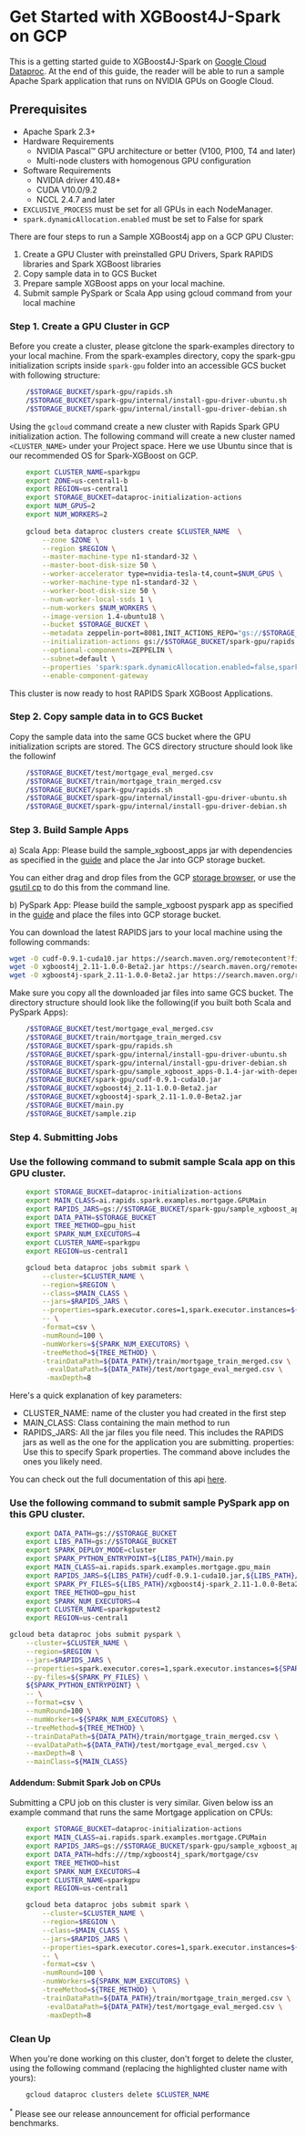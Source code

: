 # Get Started with XGBoost4J-Spark on GCP

This is a getting started guide to XGBoost4J-Spark on [Google Cloud Dataproc](https://cloud.google.com/dataproc). At the end of this guide, the reader will be able to run a sample Apache Spark application that runs on NVIDIA GPUs on Google Cloud.


Prerequisites
-------------
* Apache Spark 2.3+
* Hardware Requirements
  * NVIDIA Pascal™ GPU architecture or better (V100, P100, T4 and later)
  * Multi-node clusters with homogenous GPU configuration
* Software Requirements
  * NVIDIA driver 410.48+
  * CUDA V10.0/9.2
  * NCCL 2.4.7 and later
* `EXCLUSIVE_PROCESS` must be set for all GPUs in each NodeManager.
* `spark.dynamicAllocation.enabled` must be set to False for spark


There are four steps to run a Sample XGBoost4j app on a GCP GPU Cluster:
1. Create a GPU Cluster with preinstalled GPU Drivers, Spark RAPIDS libraries and Spark XGBoost libraries
2. Copy sample data in to GCS Bucket 
3. Prepare sample XGBoost apps on your local machine. 
4. Submit sample PySpark or Scala App using gcloud command from your local machine


### Step 1.  Create a GPU Cluster in GCP

Before you create a cluster, please gitclone the spark-examples directory to your local machine. From the spark-examples directory, copy the spark-gpu initialization scripts inside `spark-gpu` folder into an accessible GCS bucket with following structure:

```bash
    /$STORAGE_BUCKET/spark-gpu/rapids.sh
    /$STORAGE_BUCKET/spark-gpu/internal/install-gpu-driver-ubuntu.sh
    /$STORAGE_BUCKET/spark-gpu/internal/install-gpu-driver-debian.sh
```  

Using the `gcloud` command create a new cluster with Rapids Spark GPU initialization action. The following command will create a new cluster named `<CLUSTER_NAME>` under your Project space. Here we use Ubuntu since that is our recommended OS for Spark-XGBoost on GCP.

```bash
    export CLUSTER_NAME=sparkgpu
    export ZONE=us-central1-b
    export REGION=us-central1
    export STORAGE_BUCKET=dataproc-initialization-actions
    export NUM_GPUS=2
    export NUM_WORKERS=2
    
    gcloud beta dataproc clusters create $CLUSTER_NAME  \
        --zone $ZONE \
        --region $REGION \
        --master-machine-type n1-standard-32 \
        --master-boot-disk-size 50 \
        --worker-accelerator type=nvidia-tesla-t4,count=$NUM_GPUS \
        --worker-machine-type n1-standard-32 \
        --worker-boot-disk-size 50 \
        --num-worker-local-ssds 1 \
        --num-workers $NUM_WORKERS \
        --image-version 1.4-ubuntu18 \
        --bucket $STORAGE_BUCKET \
        --metadata zeppelin-port=8081,INIT_ACTIONS_REPO="gs://$STORAGE_BUCKET",linux-dist="ubuntu" \
        --initialization-actions gs://$STORAGE_BUCKET/spark-gpu/rapids.sh \
        --optional-components=ZEPPELIN \
        --subnet=default \
        --properties 'spark:spark.dynamicAllocation.enabled=false,spark:spark.shuffle.service.enabled=false' \
        --enable-component-gateway
```

This cluster is now ready to host RAPIDS Spark XGBoost Applications.

### Step 2. Copy sample data in to GCS Bucket 
Copy the sample data<link> into the same GCS bucket where the GPU initialization scripts are stored. The GCS directory structure should look like the followinf

```bash
    /$STORAGE_BUCKET/test/mortgage_eval_merged.csv
    /$STORAGE_BUCKET/train/mortgage_train_merged.csv
    /$STORAGE_BUCKET/spark-gpu/rapids.sh
    /$STORAGE_BUCKET/spark-gpu/internal/install-gpu-driver-ubuntu.sh
    /$STORAGE_BUCKET/spark-gpu/internal/install-gpu-driver-debian.sh
``` 

### Step 3. Build Sample Apps
a) Scala App: Please build the sample_xgboost_apps jar with dependencies as specified in the [guide](/getting-started-guides/building-sample-apps/scala.md) and place the Jar into GCP storage bucket.

You can either drag and drop files from the GCP [storage browser](https://console.cloud.google.com/storage/browser/rapidsai-test-1/?project=nv-ai-infra&organizationId=210881545417), or use the [gsutil cp](https://cloud.google.com/storage/docs/gsutil/commands/cp) to do this from the command line.

b) PySpark App: Please build the sample_xgboost pyspark app as specified in the [guide](/getting-started-guides/building-sample-apps/python.md) and place the files into GCP storage bucket.

You can download the latest RAPIDS jars to your local machine using the following commands:

```bash
wget -O cudf-0.9.1-cuda10.jar https://search.maven.org/remotecontent?filepath=ai/rapids/cudf/0.9.1/cudf-0.9.1-cuda10.jar
wget -O xgboost4j_2.11-1.0.0-Beta2.jar https://search.maven.org/remotecontent?filepath=ai/rapids/xgboost4j_2.11/1.0.0-Beta2/xgboost4j_2.11-1.0.0-Beta2.jar
wget -O xgboost4j-spark_2.11-1.0.0-Beta2.jar https://search.maven.org/remotecontent?filepath=ai/rapids/xgboost4j-spark_2.11/1.0.0-Beta2/xgboost4j-spark_2.11-1.0.0-Beta2.jar
```

Make sure you copy all the downloaded jar files into same GCS bucket. The directory structure should look like the following(if you built both Scala and PySpark Apps):
```bash
    /$STORAGE_BUCKET/test/mortgage_eval_merged.csv
    /$STORAGE_BUCKET/train/mortgage_train_merged.csv
    /$STORAGE_BUCKET/spark-gpu/rapids.sh
    /$STORAGE_BUCKET/spark-gpu/internal/install-gpu-driver-ubuntu.sh
    /$STORAGE_BUCKET/spark-gpu/internal/install-gpu-driver-debian.sh
    /$STORAGE_BUCKET/spark-gpu/sample_xgboost_apps-0.1.4-jar-with-dependencies.jar
    /$STORAGE_BUCKET/spark-gpu/cudf-0.9.1-cuda10.jar
    /$STORAGE_BUCKET/xgboost4j_2.11-1.0.0-Beta2.jar
    /$STORAGE_BUCKET/xgboost4j-spark_2.11-1.0.0-Beta2.jar
    /$STORAGE_BUCKET/main.py
    /$STORAGE_BUCKET/sample.zip
``` 


### Step 4. Submitting Jobs

### Use the following command to submit sample Scala app on this GPU cluster.

```bash
    export STORAGE_BUCKET=dataproc-initialization-actions
    export MAIN_CLASS=ai.rapids.spark.examples.mortgage.GPUMain
    export RAPIDS_JARS=gs://$STORAGE_BUCKET/spark-gpu/sample_xgboost_apps-0.1.4-jar-with-dependencies.jar
    export DATA_PATH=$STORAGE_BUCKET
    export TREE_METHOD=gpu_hist
    export SPARK_NUM_EXECUTORS=4
    export CLUSTER_NAME=sparkgpu
    export REGION=us-central1

    gcloud beta dataproc jobs submit spark \
        --cluster=$CLUSTER_NAME \
        --region=$REGION \
        --class=$MAIN_CLASS \
        --jars=$RAPIDS_JARS \
        --properties=spark.executor.cores=1,spark.executor.instances=${SPARK_NUM_EXECUTORS},spark.executor.memory=8G,spark.executorEnv.LD_LIBRARY_PATH=/usr/local/lib/x86_64-linux-gnu:/usr/local/cuda-10.0/lib64:${LD_LIBRARY_PATH} \
        -- \
        -format=csv \
        -numRound=100 \
        -numWorkers=${SPARK_NUM_EXECUTORS} \
        -treeMethod=${TREE_METHOD} \
        -trainDataPath=${DATA_PATH}/train/mortgage_train_merged.csv \
         -evalDataPath=${DATA_PATH}/test/mortgage_eval_merged.csv \
         -maxDepth=8  
```

Here's a quick explanation of key parameters:

- CLUSTER_NAME: name of the cluster you had created in the first step
- MAIN_CLASS: Class containing the main method to run
- RAPIDS_JARS: All the jar files you file need. This includes the RAPIDS jars as well as the one for the application you are submitting.
properties:  Use this to specify Spark properties. The command above includes the ones you likely need.

You can check out the full documentation of this api [here](https://cloud.google.com/sdk/gcloud/reference/beta/dataproc/jobs/submit/spark).


### Use the following command to submit sample PySpark app on this GPU cluster.

```bash
    export DATA_PATH=gs://$STORAGE_BUCKET
    export LIBS_PATH=gs://$STORAGE_BUCKET
    export SPARK_DEPLOY_MODE=cluster
    export SPARK_PYTHON_ENTRYPOINT=${LIBS_PATH}/main.py
    export MAIN_CLASS=ai.rapids.spark.examples.mortgage.gpu_main
    export RAPIDS_JARS=${LIBS_PATH}/cudf-0.9.1-cuda10.jar,${LIBS_PATH}/xgboost4j_2.11-1.0.0-Beta2.jar,${LIBS_PATH}/xgboost4j-spark_2.11-1.0.0-Beta2.jar
    export SPARK_PY_FILES=${LIBS_PATH}/xgboost4j-spark_2.11-1.0.0-Beta2.jar,${LIBS_PATH}/sample.zip
    export TREE_METHOD=gpu_hist
    export SPARK_NUM_EXECUTORS=4
    export CLUSTER_NAME=sparkgputest2
    export REGION=us-central1

gcloud beta dataproc jobs submit pyspark \
    --cluster=$CLUSTER_NAME \
    --region=$REGION \
    --jars=$RAPIDS_JARS \
    --properties=spark.executor.cores=1,spark.executor.instances=${SPARK_NUM_EXECUTORS},spark.executor.memory=8G,spark.executorEnv.LD_LIBRARY_PATH=/usr/local/lib/x86_64-linux-gnu:/usr/local/cuda-10.0/lib64:${LD_LIBRARY_PATH} \
    --py-files=${SPARK_PY_FILES} \
    ${SPARK_PYTHON_ENTRYPOINT} \
    -- \
    --format=csv \
    --numRound=100 \
    --numWorkers=${SPARK_NUM_EXECUTORS} \
    --treeMethod=${TREE_METHOD} \
    --trainDataPath=${DATA_PATH}/train/mortgage_train_merged.csv \
    --evalDataPath=${DATA_PATH}/test/mortgage_eval_merged.csv \
    --maxDepth=8 \
    --mainClass=${MAIN_CLASS}
```


#### Addendum: Submit Spark Job on CPUs 

Submitting a CPU job on this cluster is very similar. Given below iss an example command that runs the same Mortgage application on CPUs:

```bash
    export STORAGE_BUCKET=dataproc-initialization-actions
    export MAIN_CLASS=ai.rapids.spark.examples.mortgage.CPUMain
    export RAPIDS_JARS=gs://$STORAGE_BUCKET/spark-gpu/sample_xgboost_apps-0.1.4-jar-with-dependencies.jar
    export DATA_PATH=hdfs:///tmp/xgboost4j_spark/mortgage/csv
    export TREE_METHOD=hist
    export SPARK_NUM_EXECUTORS=4
    export CLUSTER_NAME=sparkgpu
    export REGION=us-central1

    gcloud beta dataproc jobs submit spark \
        --cluster=$CLUSTER_NAME \
        --region=$REGION \
        --class=$MAIN_CLASS \
        --jars=$RAPIDS_JARS \
        --properties=spark.executor.cores=1,spark.executor.instances=${SPARK_NUM_EXECUTORS},spark.executor.memory=8G,spark.executorEnv.LD_LIBRARY_PATH=/usr/local/lib/x86_64-linux-gnu:/usr/local/cuda-10.0/lib64:${LD_LIBRARY_PATH} \
        -- \
        -format=csv \
        -numRound=100 \
        -numWorkers=${SPARK_NUM_EXECUTORS} \
        -treeMethod=${TREE_METHOD} \
        -trainDataPath=${DATA_PATH}/train/mortgage_train_merged.csv \
         -evalDataPath=${DATA_PATH}/test/mortgage_eval_merged.csv \
         -maxDepth=8
```

### Clean Up

When you're done working on this cluster, don't forget to delete the cluster, using the following command (replacing the highlighted cluster name with yours):

```bash
    gcloud dataproc clusters delete $CLUSTER_NAME
```

<sup>*</sup> Please see our release announcement for official performance benchmarks.

